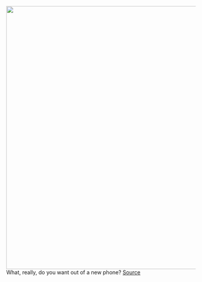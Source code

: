 <img src='https://cdn0.vox-cdn.com/hermano/verge/product/image/9681/vpavic_210916_4760_0082.jpeg' width='700px' /><br/>
What, really, do you want out of a new phone?
<a href='https://www.theverge.com/22684421/apple-iphone-13-mini-review'> Source <a/>